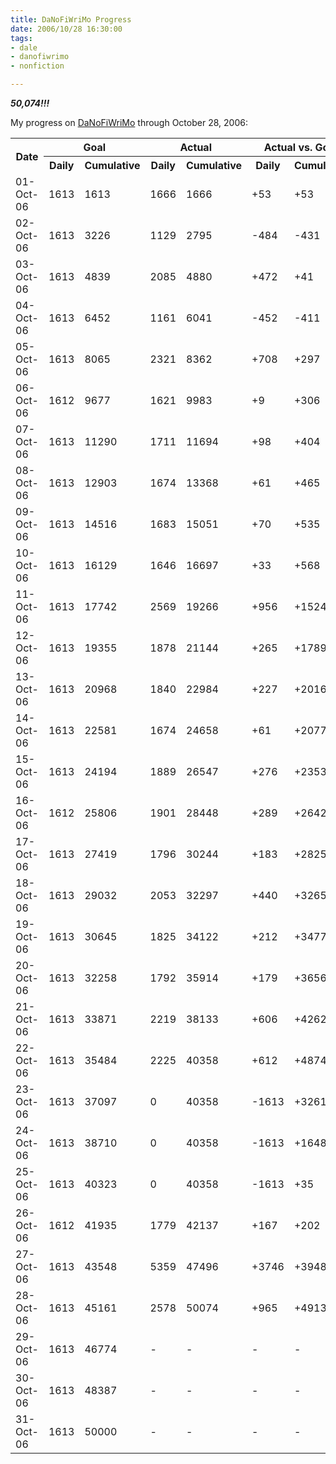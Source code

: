 ```yaml
--- 
title: DaNoFiWriMo Progress
date: 2006/10/28 16:30:00
tags: 
- dale
- danofiwrimo
- nonfiction

---
```


<p> <em>
<strong>50,074!!!</strong>
</em>

My progress on <a href="http://www.dhemery.com/cwd/2006/09/danofiwrimo">DaNoFiWriMo</a> through October 28, 2006:
<table>
<tr>
<th rowspan="2">Date</th>
<th colspan="2">Goal</th>
<th colspan="2">Actual</th>
<th colspan="2">Actual vs. Goal</th>
</tr>
<tr>
<th>Daily</th>
<th>Cumulative</th>
<th>Daily</th>
<th>Cumulative</th>
<th>Daily</th>
<th>Cumulative</th>
</tr>
<tr>
<td>01-Oct-06</td>
<td>1613</td>
<td>1613</td>
<td>1666</td>
<td>1666</td>
<td>+53</td>
<td>+53</td>
</tr>
<tr>
<td>02-Oct-06</td>
<td>1613</td>
<td>3226</td>
<td>1129</td>
<td>2795</td>
<td>-484</td>
<td>-431</td>
</tr>
<tr>
<td>03-Oct-06</td>
<td>1613</td>
<td>4839</td>
<td>2085</td>
<td>4880</td>
<td>+472</td>
<td>+41</td>
</tr>
<tr>
<td>04-Oct-06</td>
<td>1613</td>
<td>6452</td>
<td>1161</td>
<td>6041</td>
<td>-452</td>
<td>-411</td>
</tr>
<tr>
<td>05-Oct-06</td>
<td>1613</td>
<td>8065</td>
<td>2321</td>
<td>8362</td>
<td>+708</td>
<td>+297</td>
</tr>
<tr>
<td>06-Oct-06</td>
<td>1612</td>
<td>9677</td>
<td>1621</td>
<td>9983</td>
<td>+9</td>
<td>+306</td>
</tr>
<tr>
<td>07-Oct-06</td>
<td>1613</td>
<td>11290</td>
<td>1711</td>
<td>11694</td>
<td>+98</td>
<td>+404</td>
</tr>
<tr>
<td>08-Oct-06</td>
<td>1613</td>
<td>12903</td>
<td>1674</td>
<td>13368</td>
<td>+61</td>
<td>+465</td>
</tr>
<tr>
<td>09-Oct-06</td>
<td>1613</td>
<td>14516</td>
<td>1683</td>
<td>15051</td>
<td>+70</td>
<td>+535</td>
</tr>
<tr>
<td>10-Oct-06</td>
<td>1613</td>
<td>16129</td>
<td>1646</td>
<td>16697</td>
<td>+33</td>
<td>+568</td>
</tr>
<tr>
<td>11-Oct-06</td>
<td>1613</td>
<td>17742</td>
<td>2569</td>
<td>19266</td>
<td>+956</td>
<td>+1524</td>
</tr>
<tr>
<td>12-Oct-06</td>
<td>1613</td>
<td>19355</td>
<td>1878</td>
<td>21144</td>
<td>+265</td>
<td>+1789</td>
</tr>
<tr>
<td>13-Oct-06</td>
<td>1613</td>
<td>20968</td>
<td>1840</td>
<td>22984</td>
<td>+227</td>
<td>+2016</td>
</tr>
<tr>
<td>14-Oct-06</td>
<td>1613</td>
<td>22581</td>
<td>1674</td>
<td>24658</td>
<td>+61</td>
<td>+2077</td>
</tr>
<tr>
<td>15-Oct-06</td>
<td>1613</td>
<td>24194</td>
<td>1889</td>
<td>26547</td>
<td>+276</td>
<td>+2353</td>
</tr>
<tr>
<td>16-Oct-06</td>
<td>1612</td>
<td>25806</td>
<td>1901</td>
<td>28448</td>
<td>+289</td>
<td>+2642</td>
</tr>
<tr>
<td>17-Oct-06</td>
<td>1613</td>
<td>27419</td>
<td>1796</td>
<td>30244</td>
<td>+183</td>
<td>+2825</td>
</tr>
<tr>
<td>18-Oct-06</td>
<td>1613</td>
<td>29032</td>
<td>2053</td>
<td>32297</td>
<td>+440</td>
<td>+3265</td>
</tr>
<tr>
<td>19-Oct-06</td>
<td>1613</td>
<td>30645</td>
<td>1825</td>
<td>34122</td>
<td>+212</td>
<td>+3477</td>
</tr>
<tr>
<td>20-Oct-06</td>
<td>1613</td>
<td>32258</td>
<td>1792</td>
<td>35914</td>
<td>+179</td>
<td>+3656</td>
</tr>
<tr>
<td>21-Oct-06</td>
<td>1613</td>
<td>33871</td>
<td>2219</td>
<td>38133</td>
<td>+606</td>
<td>+4262</td>
</tr>
<tr>
<td>22-Oct-06</td>
<td>1613</td>
<td>35484</td>
<td>2225</td>
<td>40358</td>
<td>+612</td>
<td>+4874</td>
</tr>
<tr>
<td>23-Oct-06</td>
<td>1613</td>
<td>37097</td>
<td>0</td>
<td>40358</td>
<td>-1613</td>
<td>+3261</td>
</tr>
<tr>
<td>24-Oct-06</td>
<td>1613</td>
<td>38710</td>
<td>0</td>
<td>40358</td>
<td>-1613</td>
<td>+1648</td>
</tr>
<tr>
<td>25-Oct-06</td>
<td>1613</td>
<td>40323</td>
<td>0</td>
<td>40358</td>
<td>-1613</td>
<td>+35</td>
</tr>
<tr>
<td>26-Oct-06</td>
<td>1612</td>
<td>41935</td>
<td>1779</td>
<td>42137</td>
<td>+167</td>
<td>+202</td>
</tr>
<tr>
<td>27-Oct-06</td>
<td>1613</td>
<td>43548</td>
<td>5359</td>
<td>47496</td>
<td>+3746</td>
<td>+3948</td>
</tr>
<tr>
<td>28-Oct-06</td>
<td>1613</td>
<td>45161</td>
<td>2578</td>
<td>50074</td>
<td>+965</td>
<td>+4913</td>
</tr>
<tr>
<td>29-Oct-06</td>
<td>1613</td>
<td>46774</td>
<td>-</td>
<td>-</td>
<td>-</td>
<td>-</td>
</tr>
<tr>
<td>30-Oct-06</td>
<td>1613</td>
<td>48387</td>
<td>-</td>
<td>-</td>
<td>-</td>
<td>-</td>
</tr>
<tr>
<td>31-Oct-06</td>
<td>1613</td>
<td>50000</td>
<td>-</td>
<td>-</td>
<td>-</td>
<td>-</td>
</tr>
</table>
